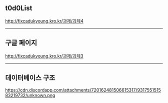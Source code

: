 ## t0d0List
http://fixcadukyoung.kro.kr/과제/과제4

-----

## 구글 페이지
http://fixcadukyoung.kro.kr/과제/과제3

-----

## 데이터베이스 구조
https://cdn.discordapp.com/attachments/720162481506615317/931755151583219732/unknown.png
